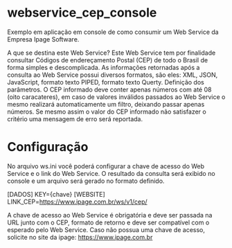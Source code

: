 # webservice_cep_console

Exemplo em aplicação em console de como consumir um Web Service da Empresa Ipage Software.

A que se destina este Web Service? Este Web Service tem por finalidade consultar Códigos de endereçamento Postal (CEP) de todo o Brasil de forma simples e descomplicada. As informações retornadas após a consulta ao Web Service possui diversos formatos, são eles: XML, JSON, JavaScript, formato texto PIPED, formato texto Querty. Definição dos parâmetros. O CEP informado deve conter apenas números com até 08 (oito caracateres), em caso de valores inválidos passados ao Web Service o mesmo realizará automaticamente um filtro, deixando passar apenas números. Se mesmo assim o valor do CEP informado não satisfazer o critério uma mensagem de erro será reportada.

# Configuração
No arquivo ws.ini você poderá configurar a chave de acesso do Web Service e o link do Web Service. O resultado da consulta será exibido no console e um arquivo será gerado no formato definido.

[DADOS]
KEY={chave}
[WEBSITE]
LINK_CEP=https://www.ipage.com.br/ws/v1/cep/


A chave de acesso ao Web Service é obrigatória e deve ser passada na URL junto com o CEP, formato de retorno e deve ser compatível com o esperado pelo Web Service. Caso não possua uma chave de acesso, solicite no site da ipage: https://www.ipage.com.br
